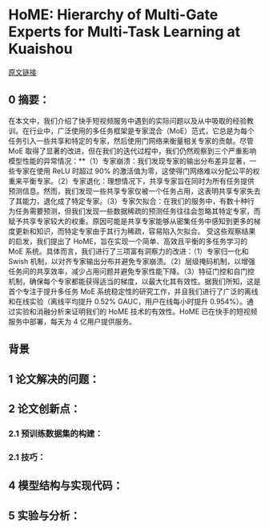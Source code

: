 
# HoME: Hierarchy of Multi-Gate Experts for Multi-Task Learning at Kuaishou
[原文链接]()
## 0 摘要：
在本文中，我们介绍了快手短视频服务中遇到的实际问题以及从中吸取的经验教训。在行业中，广泛使用的多任务框架是专家混合（MoE）范式，它总是为每个任务引入一些共享和特定的专家，然后使用门网络来衡量相关专家的贡献。尽管 MoE 取得了显著的改进，但在我们的迭代过程中，我们仍然观察到三个严重影响模型性能的异常情况：**（1）专家崩溃：我们发现专家的输出分布差异显著，一些专家在使用 ReLU 时超过 90% 的激活值为零，这使得门网络难以分配公平的权重来平衡专家。（2）专家退化：理想情况下，共享专家旨在同时为所有任务提供预测信息。然而，我们发现一些共享专家仅被一个任务占用，这表明共享专家失去了其能力，退化成了特定专家。（3）专家欠拟合：在我们的服务中，有数十种行为任务需要预测，但我们发现一些数据稀疏的预测任务往往会忽略其特定专家，而赋予共享专家较大的权重。原因可能是共享专家能够从密集任务中感知到更多的梯度更新和知识，而特定专家由于其行为稀疏，容易陷入欠拟合。
		受这些观察结果的启发，我们提出了 HoME，旨在实现一个简单、高效且平衡的多任务学习的 MoE 系统。具体而言，我们进行了三项富有洞察力的改进：（1）专家归一化和 Swish 机制，以对齐专家输出分布并避免专家崩溃。（2）层级掩码机制，以增强任务间的共享效率，减少占用问题并避免专家性能下降。（3）特征门控和自门控机制，确保每个专家都能获得适当的梯度，以最大化其有效性。据我们所知，这是首个专注于提升多任务 MoE 系统稳定性的研究工作，并且我们进行了广泛的离线和在线实验（离线平均提升 0.52% GAUC，用户在线每小时提升 0.954%）。通过实验和消融分析来证明我们的 HoME 技术的有效性。HoME 已在快手的短视频服务中部署，每天为 4 亿用户提供服务。

## 背景


## 1 论文解决的问题：


## 2 论文创新点：


### 2.1 预训练数据集的构建：


### 2.1 技巧：


## 4 模型结构与实现代码：


## 5 实验与分析：

<!--stackedit_data:
eyJoaXN0b3J5IjpbNDIxOTY1MTg2LC02MDUwMzM1OTgsLTk0NT
g5Mzc4MV19
-->